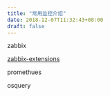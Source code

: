 ```yaml
---
title: "常用监控介绍"
date: 2018-12-07T11:32:43+08:00
draft: false
---
```


zabbix

[zabbix-extensions](https://github.com/lesovsky/zabbix-extensions) 

promethues


osquery
